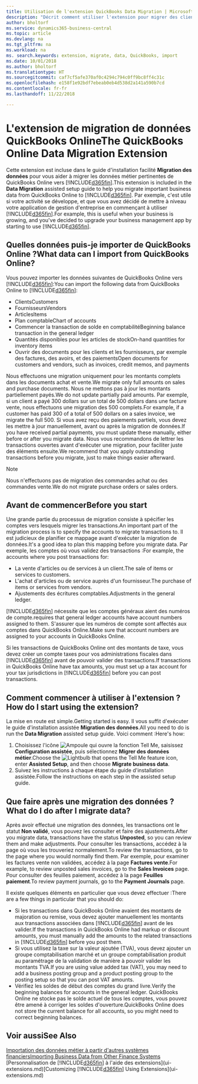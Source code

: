 ```yaml
---
title: Utilisation de l'extension QuickBooks Data Migration | Microsoft Docs
description: "Décrit comment utiliser l'extension pour migrer des clients, des fournisseurs, des articles, et des comptes de QuickBooks Online à Business Central."
author: bholtorf
ms.service: dynamics365-business-central
ms.topic: article
ms.devlang: na
ms.tgt_pltfrm: na
ms.workload: na
ms. search.keywords: extension, migrate, data, QuickBooks, import
ms.date: 10/01/2018
ms.author: bholtorf
ms.translationtype: HT
ms.sourcegitcommit: caf7cf5afe370af0c4294c794c0ff9bc8ff4c31c
ms.openlocfilehash: e158f1e92bdf7ebeab0eb4d538d2a141a590b7cd
ms.contentlocale: fr-fr
ms.lasthandoff: 11/22/2018

---
```


# <a name="the-quickbooks-online-data-migration-extension"></a><span data-ttu-id="dee25-103">L'extension de migration de données QuickBooks Online</span><span class="sxs-lookup"><span data-stu-id="dee25-103">The QuickBooks Online Data Migration Extension</span></span>
<span data-ttu-id="dee25-104">Cette extension est incluse dans le guide d'installation facilité **Migration des données** pour vous aider à migrer les données métier pertinentes de QuickBooks Online vers [!INCLUDE[d365fin](includes/d365fin_md.md)].</span><span class="sxs-lookup"><span data-stu-id="dee25-104">This extension is included in the **Data Migration** assisted setup guide to help you migrate important business data from QuickBooks Online to [!INCLUDE[d365fin](includes/d365fin_md.md)].</span></span> <span data-ttu-id="dee25-105">Par exemple, c'est utile si votre activité se développe, et que vous avez décidé de mettre à niveau votre application de gestion d'entreprise en commençant à utiliser [!INCLUDE[d365fin](includes/d365fin_md.md)].</span><span class="sxs-lookup"><span data-stu-id="dee25-105">For example, this is useful when your business is growing, and you've decided to upgrade your business management app by starting to use [!INCLUDE[d365fin](includes/d365fin_md.md)].</span></span>

## <a name="what-data-can-i-import-from-quickbooks-online"></a><span data-ttu-id="dee25-106">Quelles données puis-je importer de QuickBooks Online ?</span><span class="sxs-lookup"><span data-stu-id="dee25-106">What data can I import from QuickBooks Online?</span></span>
<span data-ttu-id="dee25-107">Vous pouvez importer les données suivantes de QuickBooks Online vers [!INCLUDE[d365fin](includes/d365fin_md.md)]:</span><span class="sxs-lookup"><span data-stu-id="dee25-107">You can import the following data from QuickBooks Online to [!INCLUDE[d365fin](includes/d365fin_md.md)]:</span></span>  

* <span data-ttu-id="dee25-108">Clients</span><span class="sxs-lookup"><span data-stu-id="dee25-108">Customers</span></span>
* <span data-ttu-id="dee25-109">Fournisseurs</span><span class="sxs-lookup"><span data-stu-id="dee25-109">Vendors</span></span>
* <span data-ttu-id="dee25-110">Articles</span><span class="sxs-lookup"><span data-stu-id="dee25-110">Items</span></span>
* <span data-ttu-id="dee25-111">Plan comptable</span><span class="sxs-lookup"><span data-stu-id="dee25-111">Chart of accounts</span></span>
* <span data-ttu-id="dee25-112">Commencer la transaction de solde en comptabilité</span><span class="sxs-lookup"><span data-stu-id="dee25-112">Beginning balance transaction in the general ledger</span></span>
* <span data-ttu-id="dee25-113">Quantités disponibles pour les articles de stock</span><span class="sxs-lookup"><span data-stu-id="dee25-113">On-hand quantities for inventory items</span></span>
* <span data-ttu-id="dee25-114">Ouvrir des documents pour les clients et les fournisseurs, par exemple des factures, des avoirs, et des paiements</span><span class="sxs-lookup"><span data-stu-id="dee25-114">Open documents for customers and vendors, such as invoices, credit memos, and payments</span></span>

<span data-ttu-id="dee25-115">Nous effectuons une migration uniquement pour les montants complets dans les documents achat et vente.</span><span class="sxs-lookup"><span data-stu-id="dee25-115">We migrate only full amounts on sales and purchase documents.</span></span> <span data-ttu-id="dee25-116">Nous ne mettons pas à jour les montants partiellement payés.</span><span class="sxs-lookup"><span data-stu-id="dee25-116">We do not update partially paid amounts.</span></span> <span data-ttu-id="dee25-117">Par exemple, si un client a payé 300 dollars sur un total de 500 dollars dans une facture vente, nous effectuons une migration des 500 complets.</span><span class="sxs-lookup"><span data-stu-id="dee25-117">For example, if a customer has paid 300 of a total of 500 dollars on a sales invoice, we migrate the full 500.</span></span> <span data-ttu-id="dee25-118">Si vous avez reçu des paiements partiels, vous devez les mettre à jour manuellement, avant ou après la migration de données.</span><span class="sxs-lookup"><span data-stu-id="dee25-118">If you have received partial payments, you must update these manually, either before or after you migrate data.</span></span> <span data-ttu-id="dee25-119">Nous vous recommandons de lettrer les transactions ouvertes avant d'exécuter une migration, pour faciliter juste des éléments ensuite.</span><span class="sxs-lookup"><span data-stu-id="dee25-119">We recommend that you apply outstanding transactions before you migrate, just to make things easier afterward.</span></span>

> [!NOTE]  
>   <span data-ttu-id="dee25-120">Nous n'effectuons pas de migration des commandes achat ou des commandes vente.</span><span class="sxs-lookup"><span data-stu-id="dee25-120">We do not migrate purchase orders or sales orders.</span></span>

## <a name="before-you-start"></a><span data-ttu-id="dee25-121">Avant de commencer</span><span class="sxs-lookup"><span data-stu-id="dee25-121">Before you start</span></span>
<span data-ttu-id="dee25-122">Une grande partie du processus de migration consiste à spécifier les comptes vers lesquels migrer les transactions.</span><span class="sxs-lookup"><span data-stu-id="dee25-122">An important part of the migration process is to specify the accounts to migrate transactions to.</span></span> <span data-ttu-id="dee25-123">Il est judicieux de planifier ce mappage avant d'exécuter la migration de données.</span><span class="sxs-lookup"><span data-stu-id="dee25-123">It's a good idea to plan this mapping before you migrate data.</span></span> <span data-ttu-id="dee25-124">Par exemple, les comptes où vous validez des transactions :</span><span class="sxs-lookup"><span data-stu-id="dee25-124">For example, the accounts where you post transactions for:</span></span>  

* <span data-ttu-id="dee25-125">La vente d'articles ou de services à un client.</span><span class="sxs-lookup"><span data-stu-id="dee25-125">The sale of items or services to customers.</span></span>
* <span data-ttu-id="dee25-126">L'achat d'articles ou de service auprès d'un fournisseur.</span><span class="sxs-lookup"><span data-stu-id="dee25-126">The purchase of items or services from vendors.</span></span>  
* <span data-ttu-id="dee25-127">Ajustements des écritures comptables.</span><span class="sxs-lookup"><span data-stu-id="dee25-127">Adjustments in the general ledger.</span></span>  

[!INCLUDE[d365fin](includes/d365fin_md.md)] <span data-ttu-id="dee25-128">nécessite que les comptes généraux aient des numéros de compte.</span><span class="sxs-lookup"><span data-stu-id="dee25-128">requires that general ledger accounts have account numbers assigned to them.</span></span> <span data-ttu-id="dee25-129">S'assurer que les numéros de compte sont affectés aux comptes dans QuickBooks Online.</span><span class="sxs-lookup"><span data-stu-id="dee25-129">Make sure that account numbers are assigned to your accounts in QuickBooks Online.</span></span>

<span data-ttu-id="dee25-130">Si les transactions de QuickBooks Online ont des montants de taxe, vous devez créer un compte taxes pour vos administrations fiscales dans [!INCLUDE[d365fin](includes/d365fin_md.md)] avant de pouvoir valider des transactions.</span><span class="sxs-lookup"><span data-stu-id="dee25-130">If transactions in QuickBooks Online have tax amounts, you must set up a tax account for your tax jurisdictions in [!INCLUDE[d365fin](includes/d365fin_md.md)] before you can post transactions.</span></span>

## <a name="how-do-i-start-using-the-extension"></a><span data-ttu-id="dee25-131">Comment commencer à utiliser à l'extension ?</span><span class="sxs-lookup"><span data-stu-id="dee25-131">How do I start using the extension?</span></span>
<span data-ttu-id="dee25-132">La mise en route est simple.</span><span class="sxs-lookup"><span data-stu-id="dee25-132">Getting started is easy.</span></span> <span data-ttu-id="dee25-133">Il vous suffit d'exécuter le guide d'installation assistée **Migration des données**.</span><span class="sxs-lookup"><span data-stu-id="dee25-133">All you need to do is run the **Data Migration** assisted setup guide.</span></span> <span data-ttu-id="dee25-134">Voici comment :</span><span class="sxs-lookup"><span data-stu-id="dee25-134">Here's how:</span></span>

1. <span data-ttu-id="dee25-135">Choisissez l'icône ![Ampoule qui ouvre la fonction Tell Me](media/ui-search/search_small.png "Dites-moi ce que vous voulez faire"), saisissez **Configuration assistée**, puis sélectionnez **Migrer des données métier**.</span><span class="sxs-lookup"><span data-stu-id="dee25-135">Choose the ![Lightbulb that opens the Tell Me feature](media/ui-search/search_small.png "Tell me what you want to do") icon, enter **Assisted Setup**, and then choose **Migrate business data**.</span></span>
2. <span data-ttu-id="dee25-136">Suivez les instructions à chaque étape du guide d'installation assistée.</span><span class="sxs-lookup"><span data-stu-id="dee25-136">Follow the instructions on each step in the assisted setup guide.</span></span>

## <a name="what-do-i-do-after-i-migrate-data"></a><span data-ttu-id="dee25-137">Que faire après une migration des données ?</span><span class="sxs-lookup"><span data-stu-id="dee25-137">What do I do after I migrate data?</span></span>
<span data-ttu-id="dee25-138">Après avoir effectué une migration des données, les transactions ont le statut **Non validé**, vous pouvez les consulter et faire des ajustements.</span><span class="sxs-lookup"><span data-stu-id="dee25-138">After you migrate data, transactions have the status **Unposted**, so you can review them and make adjustments.</span></span> <span data-ttu-id="dee25-139">Pour consulter les transactions, accédez à la page où vous les trouveriez normalement.</span><span class="sxs-lookup"><span data-stu-id="dee25-139">To review the transactions, go to the page where you would normally find them.</span></span> <span data-ttu-id="dee25-140">Par exemple, pour examiner les factures vente non validées, accédez à la page **Factures vente**.</span><span class="sxs-lookup"><span data-stu-id="dee25-140">For example, to review unposted sales invoices, go to the **Sales Invoices** page.</span></span> <span data-ttu-id="dee25-141">Pour consulter des feuilles paiement, accédez à la page **Feuilles paiement**.</span><span class="sxs-lookup"><span data-stu-id="dee25-141">To review payment journals, go to the **Payment Journals** page.</span></span>   

<span data-ttu-id="dee25-142">Il existe quelques éléments en particulier que vous devez effectuer :</span><span class="sxs-lookup"><span data-stu-id="dee25-142">There are a few things in particular that you should do:</span></span>

* <span data-ttu-id="dee25-143">Si les transactions dans QuickBooks Online avaient des montants de majoration ou remise, vous devez ajouter manuellement les montants aux transactions associées dans [!INCLUDE[d365fin](includes/d365fin_md.md)] avant de les valider.</span><span class="sxs-lookup"><span data-stu-id="dee25-143">If the transactions in QuickBooks Online had markup or discount amounts, you must manually add the amounts to the related transactions in [!INCLUDE[d365fin](includes/d365fin_md.md)] before you post them.</span></span>
* <span data-ttu-id="dee25-144">Si vous utilisez la taxe sur la valeur ajoutée (TVA), vous devez ajouter un groupe comptabilisation marché et un groupe comptabilisation produit au paramétrage de la validation de manière à pouvoir valider les montants TVA.</span><span class="sxs-lookup"><span data-stu-id="dee25-144">If you are using value added tax (VAT), you may need to add a business posting group and a product posting group to the posting setup so that you can post VAT amounts.</span></span>
* <span data-ttu-id="dee25-145">Vérifiez les soldes de début des comptes du grand livre.</span><span class="sxs-lookup"><span data-stu-id="dee25-145">Verify the beginning balances for accounts in the general ledger.</span></span> <span data-ttu-id="dee25-146">QuickBooks Online ne stocke pas le solde actuel de tous les comptes, vous pouvez être amené à corriger les soldes d'ouverture.</span><span class="sxs-lookup"><span data-stu-id="dee25-146">QuickBooks Online does not store the current balance for all accounts, so you might need to correct beginning balances.</span></span>

## <a name="see-also"></a><span data-ttu-id="dee25-147">Voir aussi</span><span class="sxs-lookup"><span data-stu-id="dee25-147">See Also</span></span>
[<span data-ttu-id="dee25-148">Importation des données métier à partir d'autres systèmes financiers</span><span class="sxs-lookup"><span data-stu-id="dee25-148">Importing Business Data from Other Finance Systems</span></span>](across-import-data-configuration-packages.md)  
<span data-ttu-id="dee25-149">[Personnalisation de [!INCLUDE[d365fin](includes/d365fin_md.md)] à l'aide des extensions](ui-extensions.md)</span><span class="sxs-lookup"><span data-stu-id="dee25-149">[Customizing [!INCLUDE[d365fin](includes/d365fin_md.md)] Using Extensions](ui-extensions.md)</span></span>  

